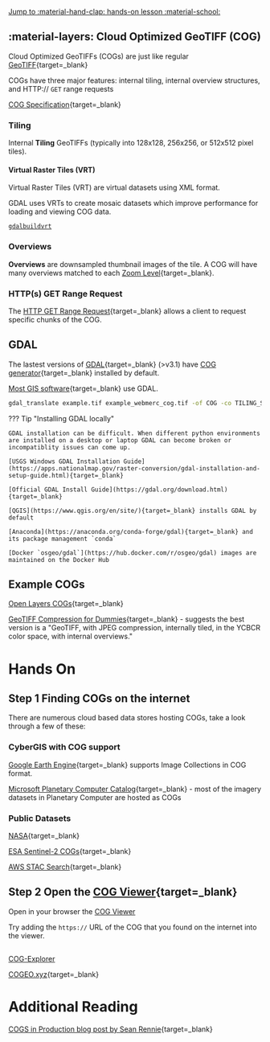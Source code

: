 [Jump to :material-hand-clap: hands-on lesson :material-school: ](#hands-on)

## :material-layers: Cloud Optimized GeoTIFF (COG)

Cloud Optimized GeoTIFFs (COGs) are just like regular [GeoTIFF](https://www.ogc.org/standards/geotiff){target=_blank}

COGs have three major features: internal tiling, internal overview structures, and HTTP:// `GET` range requests

[COG Specification](https://github.com/cogeotiff/cog-spec/blob/master/spec.md){target=_blank}

### Tiling

Internal **Tiling** GeoTIFFs (typically into 128x128, 256x256, or 512x512 pixel tiles).  

#### Virtual Raster Tiles (VRT)

Virtual Raster Tiles (VRT) are virtual datasets using XML format. 

GDAL uses VRTs to create mosaic datasets which improve performance for loading and viewing COG data.

[`gdalbuildvrt`](https://gdal.org/programs/gdalbuildvrt.html?highlight=gdalbuildvrt)

### Overviews 

**Overviews** are downsampled thumbnail images of the tile. A COG will have many overviews matched to each [Zoom Level](https://wiki.openstreetmap.org/wiki/Zoom_levels){target=_blank}.

### HTTP(s) GET Range Request

The [HTTP GET Range Request](https://www.rfc-editor.org/rfc/rfc7233){target=_blank} allows a client to request specific chunks of the COG.

## GDAL

The lastest versions of [GDAL](https://gdal.org){target=_blank} (>v3.1) have [COG generator](https://gdal.org/drivers/raster/cog.html){target=_blank} installed by default.

[Most GIS software](https://gdal.org/software_using_gdal.html#software-using-gdal){target=_blank} use GDAL.

``` bash
gdal_translate example.tif example_webmerc_cog.tif -of COG -co TILING_SCHEME=GoogleMapsCompatible -co COMPRESS=JPEG
```

??? Tip "Installing GDAL locally"

    GDAL installation can be difficult. When different python environments are installed on a desktop or laptop GDAL can become broken or incompatiblity issues can come up.

    [USGS Windows GDAL Installation Guide](https://apps.nationalmap.gov/raster-conversion/gdal-installation-and-setup-guide.html){target=_blank} 

    [Official GDAL Install Guide](https://gdal.org/download.html){target=_blank} 

    [QGIS](https://www.qgis.org/en/site/){target=_blank} installs GDAL by default

    [Anaconda](https://anaconda.org/conda-forge/gdal){target=_blank} and its package management `conda`

    [Docker `osgeo/gdal`](https://hub.docker.com/r/osgeo/gdal) images are maintained on the Docker Hub

## Example COGs

[Open Layers COGs](https://openlayers.org/en/latest/examples/cog.html){target=_blank}

[GeoTIFF Compression for Dummies](https://blog.cleverelephant.ca/2015/02/geotiff-compression-for-dummies.html){target=_blank} - suggests the best version is a "GeoTIFF, with JPEG compression, internally tiled, in the YCBCR color space, with internal overviews."


# Hands On

## **Step 1** Finding COGs on the internet

There are numerous cloud based data stores hosting COGs, take a look through a few of these:

### CyberGIS with COG support

[Google Earth Engine](https://developers.google.com/earth-engine/guides/image_overview){target=_blank} supports Image Collections in COG format.

[Microsoft Planetary Computer Catalog](https://planetarycomputer.microsoft.com/catalog){target=_blank} - most of the imagery datasets in Planetary Computer are hosted as COGs

### Public Datasets

[NASA](https://www.earthdata.nasa.gov/engage/cloud-optimized-geotiffs){target=_blank}

[ESA Sentinel-2 COGs](https://registry.opendata.aws/sentinel-2-l2a-cogs/){target=_blank}

[AWS STAC Search](https://radiantearth.github.io/stac-browser/#/external/earth-search.aws.element84.com/v0){target=_blank}

## **Step 2** Open the [COG Viewer](https://www.cogeo.org/map/){target=_blank}

Open in your browser the [COG Viewer](https://www.cogeo.org/map/)

Try adding the `https://` URL of the COG that you found on the internet into the viewer.

## 

[COG-Explorer](https://geotiffjs.github.io/cog-explorer/#long=-112.370&lat=35.210&zoom=5&scene=&bands=&pipeline=)

[COGEO.xyz](https://cogeo.xyz/){target=_blank}

# Additional Reading

[COGS in Production blog post by Sean Rennie](https://sean-rennie.medium.com/cogs-in-production-e9a42c7f54e4){target=_blank}
